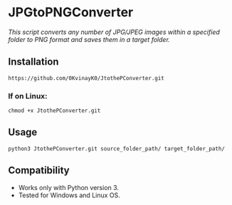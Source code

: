 # JPGtoPNGConverter

_This script converts any number of JPG/JPEG images within a specified folder to PNG format and saves them in a target folder._

## Installation

```
https://github.com/0KvinayK0/JtothePConverter.git
```

### If on Linux:
```
chmod +x JtothePConverter.git
```

## Usage

```
python3 JtothePConverter.git source_folder_path/ target_folder_path/
```

## Compatibility

* Works only with Python version 3.
* Tested for Windows and Linux OS.

